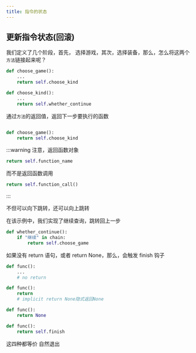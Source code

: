 ```yaml
---
title: 指令的状态
---
```







## 更新指令状态(回滚)

我们定义了几个阶段，首先， 选择游戏，其次，选择装备，那么，怎么将这两个`方法`链接起来呢？

```py
def choose_game():
    ...
    return self.choose_kind

def choose_kind():
    ...
    return self.whether_continue
```

通过`方法`的返回值，返回下一步要执行的函数

```py

def choose_game():
    return self.choose_kind

```

:::warning
注意，返回函数对象

```py
return self.function_name
```

而不是返回函数调用

```py
return self.function_call()
```

:::

不但可以向下跳转，还可以向上跳转

在该示例中，我们实现了继续查询，跳转回上一步

```py
def whether_continue():
    if "继续" in chain:
        return self.choose_game

```

如果没有 return 语句，或者 return None，那么，会触发 finish 钩子

```py
def func():
    ...
    # no return

def func():
    return
    # implicit return None隐式返回None

def func():
    return None

def func():
    return self.finish
```

这四种都等价
自然退出
